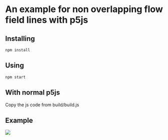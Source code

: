 # An example for non overlapping flow field lines with p5js

## Installing

```npm install```

## Using

```npm start```

## With normal p5js

Copy the js code from build/build.js

## Example

<img src="/EvenlySpacedFlowField/pictures/example.png"/>
